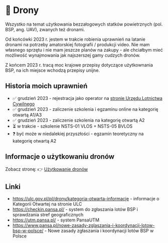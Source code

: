 # 🚁 Drony

Wszystko na temat użytkowania bezzałogowych statków powietrznych (pol. BSP, ang. UAV), zwanych też dronami.

Od końcówki 2023 r. jestem w trakcie robienia uprawnień na latanie dronami na potrzeby amatorskiej fotografii / produkcji video. Nie mam własnego sprzętu i nie mam jeszcze planów na zakupy - ale chciałbym mieć możliwość wynajmowania jak najszerszej gamy cudzych dronów.

Z końcem 2023 r. tracą moc krajowe przepisy dotyczące użytkownania BSP, na ich miejsce wchodzą przepisy unijne.

## Historia moich uprawnień

- ✅ grudzień 2023 - rejestracja jako operator na [stronie Urzędu Lotnictwa Cywilnego](https://drony.ulc.gov.pl/)
- ✅ grudzień 2023 - zaliczenie szkolenia i egzaminu online na kategorię otwartą A1/A3
- ✅ grudzień 2023 - zaliczenie szkolenia na kategorię otwartą A2
- ⏳ w trakcie - szkolenie NSTS-01 VLOS + NSTS-05 BVLOS
- ❓ być może w niedalekiej przyszłości - egzamin teoretyczny na kategorię otwartą A2

## Informacje o użytkowaniu dronów

Zobacz stronę: 👉 [Użytkowanie dronów](/pl/drony/uzytkowanie/)

## Linki

- https://ulc.gov.pl/pl/drony/kategoria-otwarta-informacje - informacje o Kategorii Otwartej na stronie ULC
- https://checkin.pansa.pl/ - system do zgłaszania lotów BSP i sprawdzania stref geograficznych
- https://utm.pansa.pl/ - system PansaUTM
- https://www.pansa.pl/nowe-zasady-zglaszania-i-koordynacji-lotow-bsp-w-polsce/ - Nowe zasady zgłaszania i koordynacji lotów BSP w Polsce
